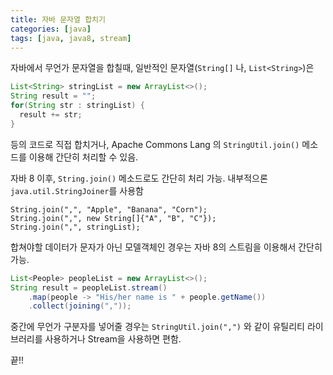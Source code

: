 ```yaml
---
title: 자바 문자열 합치기
categories: [java]
tags: [java, java8, stream]
---
```


자바에서 무언가 문자열을 합칠때,
일반적인 문자열(`String[]` 나, `List<String>`)은


```java
List<String> stringList = new ArrayList<>();
String result = "";
for(String str : stringList) {
  result += str;
}
```

등의 코드로 직접 합치거나,
Apache Commons Lang 의 `StringUtil.join()` 메소드를 이용해 간단히 처리할 수 있음.

자바 8 이후,
`String.join()` 메소드로도 간단히 처리 가능.
내부적으론 `java.util.StringJoiner`를 사용함

```
String.join(",", "Apple", "Banana", "Corn");
String.join(",", new String[]{"A", "B", "C"});
String.join(",", stringList);
```


합쳐야할 데이터가 문자가 아닌 모델객체인 경우는 자바 8의 스트림을 이용해서 간단히 가능.

```java
List<People> peopleList = new ArrayList<>();
String result = peopleList.stream()
    .map(people -> "His/her name is " + people.getName())
    .collect(joining(","));
```

중간에 무언가 구분자를 넣어줄 경우는 `StringUtil.join(",")` 와 같이 유틸리티 라이브러리를 사용하거나 Stream을 사용하면 편함.

끝!!
